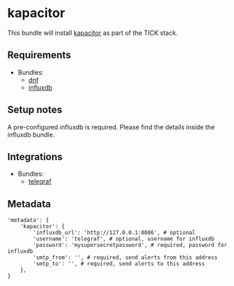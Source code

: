 # kapacitor

This bundle will install [kapacitor](https://www.influxdata.com/time-series-platform/kapacitor/) as part of the TICK stack.

## Requirements

* Bundles:
  * [dnf](https://github.com/rullmann/bundlewrap-dnf)
  * [influxdb](https://github.com/rullmann/bundlewrap-influxdb)

## Setup notes

A pre-configured influxdb is required. Please find the details inside the influxdb bundle.

## Integrations

* Bundles:
  * [telegraf](https://github.com/rullmann/bundlewrap-telegraf)

## Metadata

    'metadata': {
        'kapacitor': {
            'influxdb_url': 'http://127.0.0.1:8086', # optional
            'username': 'telegraf', # optional, username for influxdb
            'password': 'mysupersecretpassword', # required, password for influxdb
            'smtp_from': '', # required, send alerts from this address
            'smtp_to': '', # required, send alerts to this address
        },
    }
